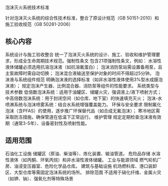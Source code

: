 泡沫灭火系统技术标准

针对泡沫灭火系统的综合性技术标准，整合了原设计规范（GB 50151-2010）和施工验收规范（GB 50281-2006）

## 核心内容
​系统设计与施工验收整合
统一了泡沫灭火系统的设计、施工、验收和维护管理要求，形成全生命周期技术规范。
​强制性条文
包含21项强制性条文，例如：
水溶性液体储罐必须选用抗溶泡沫液（如抗溶氟蛋白）；
泡沫消防泵站需设置备用泵，且主泵故障时需自动切换；
泡沫混合液输送至保护对象的时间不得超过5分钟。
​泡沫液与系统组件规范
明确泡沫液的选择标准（如非水溶性液体使用3%型水成膜泡沫液）；
规定泡沫产生器、比例混合器、消防泵等组件的性能要求。
​系统类型与技术参数
低倍数泡沫系统：适用于油罐区、储罐火灾，强调液上/液下喷射方式；
中高倍数泡沫系统：用于封闭空间（如仓库、地下室）的快速填充灭火；
泡沫-水喷淋系统与泡沫喷雾系统：结合水系统增强覆盖能力。
​环保与安全要求
限制氟化泡沫（含PFAS）的使用，逐步推广环保替代品（如合成无氟泡沫）；
寒冷地区需采取防冻措施，确保管道在低温下正常运行。
​维护管理
规定定期检查泡沫液有效期（通常3-5年）、设备密封性及喷射性能。


## 适用范围

​石油化工设施
储罐区（原油、柴油等）、炼化装置、输油管道。
​危险品存储
水溶性液体（如丙酮、环氧丙烷）和非水溶性液体储罐。
​工业与能源领域
燃气轮机厂房、油浸变压器室、危险化学品仓库。
​建筑与基础设施
机场燃料库、港口装卸区、大型仓库等需固定泡沫系统的场所。
​排除范围
不适用于硝化纤维、金属火灾（如钾、钠）、强氧化剂等特殊场景